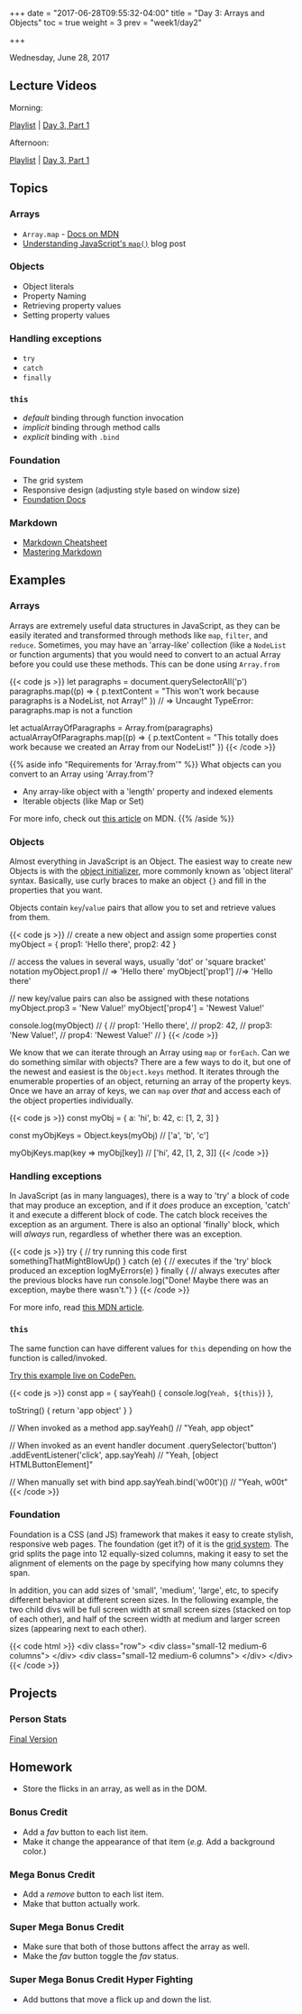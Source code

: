 +++
date = "2017-06-28T09:55:32-04:00"
title = "Day 3: Arrays and Objects"
toc = true
weight = 3
prev = "week1/day2"

+++

<date>Wednesday, June 28, 2017</date>

## Lecture Videos

Morning:

[Playlist](https://www.youtube.com/watch?v=1tMQlcsg0jc&index=19&list=PLuT2TqJuwaY882Figl-Tr-VXWweaeS45B) | [Day 3, Part 1](https://www.youtube.com/watch?v=1tMQlcsg0jc&index=19&list=PLuT2TqJuwaY882Figl-Tr-VXWweaeS45B)

Afternoon:

[Playlist](https://www.youtube.com/playlist?list=PLuT2TqJuwaY_yOPNQJLn2Ya_hfes8g2fv) | [Day 3, Part 1](https://www.youtube.com/watch?v=JtEbzz4-n9Q&index=23&list=PLuT2TqJuwaY_yOPNQJLn2Ya_hfes8g2fv)
 
## Topics

### Arrays
* `Array.map` - [Docs on MDN](https://developer.mozilla.org/en-US/docs/Web/JavaScript/Reference/Global_Objects/Array/map?v=control)
* [Understanding JavaScript's `map()`](https://www.discovermeteor.com/blog/understanding-javascript-map/) blog post

### Objects
* Object literals
* Property Naming
* Retrieving property values
* Setting property values

### Handling exceptions

* `try`
* `catch`
* `finally`

### `this`

* _default_ binding through function invocation
* _implicit_ binding through method calls
* _explicit_ binding with `.bind`

### Foundation

* The grid system
* Responsive design (adjusting style based on window size)
* [Foundation Docs](http://foundation.zurb.com/sites/docs/)

### Markdown

* [Markdown Cheatsheet](http://assemble.io/docs/Cheatsheet-Markdown.html)
* [Mastering Markdown](https://guides.github.com/features/mastering-markdown/)

## Examples

### Arrays
Arrays are extremely useful data structures in JavaScript, as they can be easily iterated and transformed through methods like `map`, `filter`, and `reduce`.  Sometimes, you may have an 'array-like' collection (like a `NodeList` or function arguments) that you would need to convert to an actual Array before you could use these methods.  This can be done using `Array.from`

{{< code js >}}
let paragraphs = document.querySelectorAll('p')
paragraphs.map((p) => {
  p.textContent = "This won't work because paragraphs is a NodeList, not Array!"
})
// => Uncaught TypeError: paragraphs.map is not a function

let actualArrayOfParagraphs = Array.from(paragraphs)
actualArrayOfParagraphs.map((p) => {
  p.textContent = "This totally does work because we created an Array from our NodeList!"
})
{{< /code >}}

{{% aside info "Requirements for 'Array.from'" %}}
What objects can you convert to an Array using 'Array.from'?  

* Any array-like object with a 'length' property and indexed elements
* Iterable objects (like Map or Set)

For more info, check out [this article](https://developer.mozilla.org/en-US/docs/Web/JavaScript/Reference/Global_Objects/Array/from?v=control) on MDN.
{{% /aside %}}

### Objects
Almost everything in JavaScript is an Object.  The easiest way to create new Objects is with the [object initializer](https://developer.mozilla.org/en-US/docs/Web/JavaScript/Reference/Operators/Object_initializer), more commonly known as 'object literal' syntax.  Basically, use curly braces to make an object `{}` and fill in the properties that you want.

Objects contain `key`/`value` pairs that allow you to set and retrieve values from them.

{{< code js >}}
// create a new object and assign some properties
const myObject = {
  prop1: 'Hello there',
  prop2: 42
}

// access the values in several ways, usually 'dot' or 'square bracket' notation
myObject.prop1 // => 'Hello there'
myObject['prop1'] //=> 'Hello there'

// new key/value pairs can also be assigned with these notations
myObject.prop3 = 'New Value!'
myObject['prop4'] = 'Newest Value!'

console.log(myObject)
// { 
//   prop1: 'Hello there',
//   prop2: 42,
//   prop3: 'New Value!',
//   prop4: 'Newest Value!'
// }
{{< /code >}}

We know that we can iterate through an Array using `map` or `forEach`.  Can we do something similar with objects?  There are a few ways to do it, but one of the newest and easiest is the `Object.keys` method.  It iterates through the enumerable properties of an object, returning an array of the property keys. Once we have an array of keys, we can `map` over _that_ and access each of the object properties individually.

{{< code js >}}
const myObj = {
  a: 'hi',
  b: 42,
  c: [1, 2, 3]
}

const myObjKeys = Object.keys(myObj)    // ['a', 'b', 'c']

myObjKeys.map(key => myObj[key])        // ['hi', 42, [1, 2, 3]]
{{< /code >}}

### Handling exceptions
In JavaScript (as in many languages), there is a way to 'try' a block of code that may produce an exception, and if it _does_ produce an exception, 'catch' it and execute a different block of code.  The catch block receives the exception as an argument.  There is also an optional 'finally' block, which will _always_ run, regardless of whether there was an exception.

{{< code js >}}
try {
  // try running this code first
  somethingThatMightBlowUp()
} catch (e) {
  // executes if the 'try' block produced an exception
  logMyErrors(e)
} finally {
  // always executes after the previous blocks have run
  console.log("Done!  Maybe there was an exception, maybe there wasn't.")
}
{{< /code >}}

For more info, read [this MDN article](https://developer.mozilla.org/en-US/docs/Web/JavaScript/Reference/Statements/try...catch).

### `this`

The same function can have different values for `this` depending on how the function is called/invoked.

[Try this example live on CodePen.](https://codepen.io/dstrus/pen/XgmLyv)

{{< code js >}}
const app = {
  sayYeah() {
    console.log(`Yeah, ${this}`)
  },
  
  toString() {
    return 'app object'
  }
}

// When invoked as a method
app.sayYeah() // "Yeah, app object"

// When invoked as an event handler
document
  .querySelector('button')
  .addEventListener('click', app.sayYeah)
  // "Yeah, [object HTMLButtonElement]"

// When manually set with bind
app.sayYeah.bind('w00t')() // "Yeah, w00t"
{{< /code >}}

### Foundation
Foundation is a CSS (and JS) framework that makes it easy to create stylish, responsive web pages.  The foundation (get it?) of it is the [grid system](http://foundation.zurb.com/grid.html).  The grid splits the page into 12 equally-sized columns, making it easy to set the alignment of elements on the page by specifying how many columns they span.

In addition, you can add sizes of 'small', 'medium', 'large', etc, to specify different behavior at different screen sizes.  In the following example, the two child divs will be full screen width at small screen sizes (stacked on top of each other), and half of the screen width at medium and larger screen sizes (appearing next to each other).

{{< code html >}}
&lt;div class=&quot;row&quot;&gt;
  &lt;div class=&quot;small-12 medium-6 columns&quot;&gt;
  &lt;/div&gt;
  &lt;div class=&quot;small-12 medium-6 columns&quot;&gt;
  &lt;/div&gt;
&lt;/div&gt;
{{< /code >}}

## Projects

### Person Stats
[Final Version](https://github.com/xtbc17s3/person-stats/tree/930ba46d35c4cd6c90f0e0eb5b460350999e6db4)

## Homework

* Store the flicks in an array, as well as in the DOM.

### Bonus Credit

* Add a _fav_ button to each list item.
* Make it change the appearance of that item (_e.g._ Add a background color.)

### Mega Bonus Credit

* Add a _remove_ button to each list item.
* Make that button actually work.

### Super Mega Bonus Credit

* Make sure that both of those buttons affect the array as well.
* Make the _fav_ button toggle the _fav_ status.

### Super Mega Bonus Credit Hyper Fighting

* Add buttons that move a flick up and down the list.
